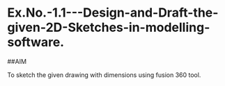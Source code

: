 # Ex.No.-1.1---Design-and-Draft-the-given-2D-Sketches-in-modelling-software.

##AIM

To sketch the given drawing with dimensions using fusion 360 tool.
